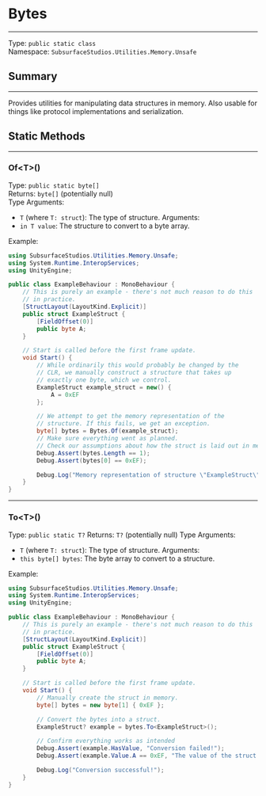 # Bytes
---
Type: `public static class`  
Namespace: `SubsurfaceStudios.Utilities.Memory.Unsafe`  

## Summary
---
Provides utilities for manipulating data structures in memory.
Also usable for things like protocol implementations and serialization.

## Static Methods
---

### Of\<T\>()
Type: `public static byte[]`  
Returns: `byte[]` (potentially null)  
Type Arguments:
- `T` (where `T: struct`): The type of structure.
Arguments:  
- `in T value`: The structure to convert to a byte array.

Example:  
```csharp
using SubsurfaceStudios.Utilities.Memory.Unsafe;
using System.Runtime.InteropServices;
using UnityEngine;

public class ExampleBehaviour : MonoBehaviour {
	// This is purely an example - there's not much reason to do this
	// in practice.
	[StructLayout(LayoutKind.Explicit)]
	public struct ExampleStruct {
		[FieldOffset(0)]
		public byte A;
	}

	// Start is called before the first frame update.
	void Start() {
		// While ordinarily this would probably be changed by the
		// CLR, we manually construct a structure that takes up
		// exactly one byte, which we control.
		ExampleStruct example_struct = new() {
			A = 0xEF
		};

		// We attempt to get the memory representation of the
		// structure. If this fails, we get an exception.
		byte[] bytes = Bytes.Of(example_struct);
		// Make sure everything went as planned.
		// Check our assumptions about how the struct is laid out in memory.
		Debug.Assert(bytes.Length == 1);
		Debug.Assert(bytes[0] == 0xEF);

		Debug.Log("Memory representation of structure \"ExampleStruct\" is exactly 1 byte with the value 0xEF.");
	}
}
```

---

### To\<T\>()
Type: `public static T?`
Returns: `T?` (potentially null)
Type Arguments:
- `T` (where `T: struct`): The type of structure.
Arguments:
- `this byte[] bytes`: The byte array to convert to a structure.

Example:
```csharp
using SubsurfaceStudios.Utilities.Memory.Unsafe;
using System.Runtime.InteropServices;
using UnityEngine;

public class ExampleBehaviour : MonoBehaviour {
	// This is purely an example - there's not much reason to do this
	// in practice.
	[StructLayout(LayoutKind.Explicit)]
	public struct ExampleStruct {
		[FieldOffset(0)]
		public byte A;
	}

	// Start is called before the first frame update.
	void Start() {
		// Manually create the struct in memory.
		byte[] bytes = new byte[1] { 0xEF };

		// Convert the bytes into a struct.
		ExampleStruct? example = bytes.To<ExampleStruct>();

		// Confirm everything works as intended
		Debug.Assert(example.HasValue, "Conversion failed!");
		Debug.Assert(example.Value.A == 0xEF, "The value of the struct does not match what we entered.");

		Debug.Log("Conversion successful!");
	}
}
```

